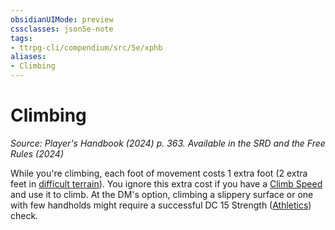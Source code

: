 ```yaml
---
obsidianUIMode: preview
cssclasses: json5e-note
tags:
- ttrpg-cli/compendium/src/5e/xphb
aliases:
- Climbing
---
```

# Climbing
*Source: Player's Handbook (2024) p. 363. Available in the <span title='Systems Reference Document (5.2)'>SRD</span> and the Free Rules (2024)* 

While you're climbing, each foot of movement costs 1 extra foot (2 extra feet in [difficult terrain](/3-Mechanics/CLI/variant-rules/difficult-terrain-xphb.md)). You ignore this extra cost if you have a [Climb Speed](/3-Mechanics/CLI/variant-rules/climb-speed-xphb.md) and use it to climb. At the DM's option, climbing a slippery surface or one with few handholds might require a successful DC 15 Strength ([Athletics](/3-Mechanics/CLI/skills.md#Athletics)) check.